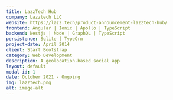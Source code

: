 ```yaml
---
title: LazzTech Hub
company: Lazztech LLC
website: https://lazz.tech/product-announcement-lazztech-hub/
frontend: Angular | Ionic | Apollo | TypeScript
backend: Nestjs | Node | GraphQL | TypeScript
persistence: Sqlite | TypeOrm
project-date: April 2014
client: Start Bootstrap
category: Web Development
description: A geolocation-based social app
layout: default
modal-id: 1
date: October 2021 - Ongoing
img: lazztech.png
alt: image-alt
---
```

